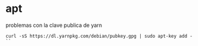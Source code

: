 # apt
problemas con la clave publica de yarn

```code
curl -sS https://dl.yarnpkg.com/debian/pubkey.gpg | sudo apt-key add -
``

